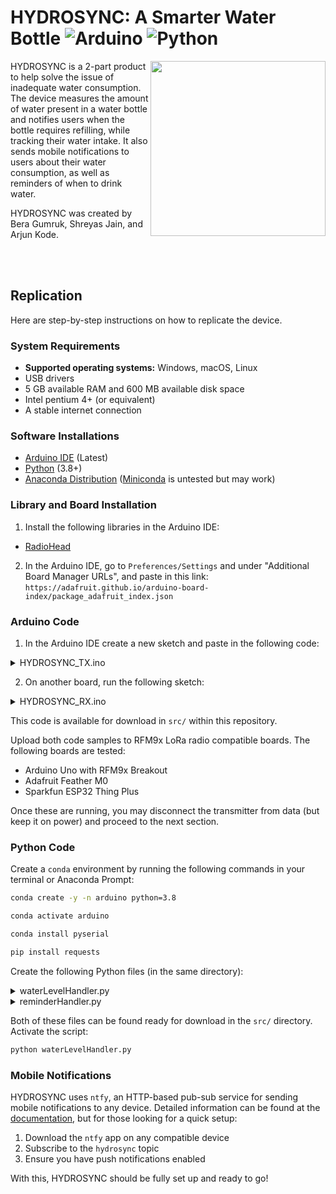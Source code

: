 # HYDROSYNC: A Smarter Water Bottle ![Arduino](https://img.shields.io/badge/-Arduino-00979D?style=for-the-badge&logo=Arduino&logoColor=white) ![Python](https://img.shields.io/badge/python-3670A0?style=for-the-badge&logo=python&logoColor=ffdd54)

<img src="https://i.ibb.co/sWhRB0Y/image.png" align="right" width="280" height="280">

HYDROSYNC is a 2-part product to help solve the issue of inadequate water consumption. The device measures the amount of water present in a water bottle and notifies users when the bottle requires refilling, while tracking their water intake. It also sends mobile notifications to users about their water consumption, as well as reminders of when to drink water.

HYDROSYNC was created by Bera Gumruk, Shreyas Jain, and Arjun Kode.

<br>
<br>

## Replication

Here are step-by-step instructions on how to replicate the device.

### System Requirements
- **Supported operating systems:** Windows, macOS, Linux
- USB drivers
- 5 GB available RAM and 600 MB available disk space
- Intel pentium 4+ (or equivalent)
- A stable internet connection

### Software Installations
- [Arduino IDE](https://www.arduino.cc/en/software) (Latest)
- [Python](https://www.python.org/downloads/) (3.8+)
- [Anaconda Distribution](https://docs.anaconda.com/free/anaconda/install/) ([Miniconda](https://docs.anaconda.com/free/miniconda/) is untested but may work)

### Library and Board Installation
1. Install the following libraries in the Arduino IDE:
- [RadioHead](https://www.arduino.cc/reference/en/libraries/radiohead/)

2. In the Arduino IDE, go to `Preferences/Settings` and under "Additional Board Manager URLs", and paste in this link: `https://adafruit.github.io/arduino-board-index/package_adafruit_index.json`

### Arduino Code

1. In the Arduino IDE create a new sketch and paste in the following code:
<details><summary>HYDROSYNC_TX.ino</summary>
<br>

```ino
/*
HYDROSYNC (Transmitter)
June 2024
Shreyas Jain, Arjun Kode, Bera Gumruk
*/

// Install dependencies
#include <SPI.h>
#include <RH_RF95.h>

// Define pin configurations
#define RFM95_CS   8
#define RFM95_INT  3
#define RFM95_RST  4

// Define sensor pin
#define SENSOR     13

// Set radio frequency
#define RF95_FREQ  915.0

// Singleton instance of radio driver
RH_RF95 rf95(RFM95_CS, RFM95_INT);

void setup() {
  // Sensor pin
  pinMode(SENSOR, INPUT);
  
  // Reset pin
  pinMode(RFM95_RST, OUTPUT);
  digitalWrite(RFM95_RST, HIGH);

  // Open serial monitor
  Serial.begin(115200);
  while (!Serial) delay(1);
  delay(100);

  Serial.println("Initializing LoRa radio transmitter!");

  // Manual reset
  digitalWrite(RFM95_RST, LOW);
  delay(10);
  digitalWrite(RFM95_RST, HIGH);
  delay(10);

  // Radio initilization
  while (!rf95.init()) {
    Serial.println("LoRa radio initialization failed");
    // Uncomment `#define SERIAL_DEBUG` in `RH_RFM95.cpp` for detailed debug information
    while (1);
  }

  Serial.println("LoRa radio initialized OK");

  // Defaults
  if (!rf95.setFrequency(RF95_FREQ)) {
    Serial.println("Frequency initialized incorrectly");
    while (1);
  }

  Serial.print("Set frequency to: ");
  Serial.println(RF95_FREQ);

  rf95.setTxPower(23, false);
}

// Packet counter
int16_t packetnum = 0;

void loop() {
  // Retrieve sensor value
  int sensorValue = digitalRead(SENSOR);

  // Packet tranmission
  delay(1000);
  Serial.println("Transmitting....");

  // Define radio packet
  char radiopacket[25];
  snprintf(radiopacket, sizeof(radiopacket), "%i", sensorValue);
  Serial.print("Sending "); Serial.println(radiopacket);

  // Transmit radio packet
  Serial.println("Sending....");
  delay(10);
  rf95.send((uint8_t *)radiopacket, strlen(radiopacket));

  Serial.println("Waiting for packet to complete...");
  delay(10);
  rf95.waitPacketSent();

  // Await reply from receiver
  uint8_t buf[RH_RF95_MAX_MESSAGE_LEN];
  uint8_t len = sizeof(buf);
}
```
</details>

2. On another board, run the following sketch:
<details><summary>HYDROSYNC_RX.ino</summary>
<br>

```ino
/* 
HYDROSYNC (Receiver)
June 2024
Shreyas Jain, Arjun Kode, Bera Gumruk
*/

// Install dependencies
#include <SPI.h>
#include <RH_RF95.h>

// Define pin configuration
#if defined (__AVR_ATmega32U4__)  // Feather 32u4 w/Radio
  #define RFM95_CS    8
  #define RFM95_INT   7
  #define RFM95_RST   4

#elif defined(ADAFRUIT_FEATHER_M0) || defined(ADAFRUIT_FEATHER_M0_EXPRESS) || defined(ARDUINO_SAMD_FEATHER_M0)  // Feather M0 w/Radio
  #define RFM95_CS    8
  #define RFM95_INT   3
  #define RFM95_RST   4

#elif defined(ARDUINO_ADAFRUIT_FEATHER_RP2040_RFM)  // Feather RP2040 w/Radio
  #define RFM95_CS   16
  #define RFM95_INT  21
  #define RFM95_RST  17

#elif defined (__AVR_ATmega328P__)  // Feather 328P w/wing
  #define RFM95_CS    4  //
  #define RFM95_INT   3  //
  #define RFM95_RST   2  // "A"

#elif defined(ESP8266)  // ESP8266 feather w/wing
  #define RFM95_CS    2  // "E"
  #define RFM95_INT  15  // "B"
  #define RFM95_RST  16  // "D"

#elif defined(ARDUINO_ADAFRUIT_FEATHER_ESP32S2) || defined(ARDUINO_NRF52840_FEATHER) || defined(ARDUINO_NRF52840_FEATHER_SENSE)
  #define RFM95_CS   10  // "B"
  #define RFM95_INT   9  // "A"
  #define RFM95_RST  11  // "C"

#elif defined(ESP32)  // ESP32 feather w/wing
  #define RFM95_CS   33  // "B"
  #define RFM95_INT  27  // "A"
  #define RFM95_RST  13

#elif defined(ARDUINO_NRF52832_FEATHER)  // nRF52832 feather w/wing
  #define RFM95_CS   11  // "B"
  #define RFM95_INT  31  // "C"
  #define RFM95_RST   7  // "A"

#endif

// Set radio frequency (915mHz)
#define RF95_FREQ 915.0

// Singleton instance of the radio driver
RH_RF95 rf95(RFM95_CS, RFM95_INT);

void setup() {
  // I/O pins
  pinMode(LED_BUILTIN, OUTPUT);
  pinMode(RFM95_RST, OUTPUT);
  digitalWrite(RFM95_RST, HIGH);

  // Open serial monitor
  Serial.begin(115200);
  while (!Serial) delay(1);
  delay(100);

  // Manual reset
  digitalWrite(RFM95_RST, LOW);
  delay(10);
  digitalWrite(RFM95_RST, HIGH);
  delay(10);

  // Radio initialization
  while (!rf95.init()) {
    while (1);
  }

  // Defaults after init are 434.0MHz, modulation GFSK_Rb250Fd250, +13dbM
  if (!rf95.setFrequency(RF95_FREQ)) {
    while (1);
  }

  // Set transmitter power to 23 dBm
  rf95.setTxPower(23, false);
}

void loop() {
  if (rf95.available()) {
    uint8_t buf[RH_RF95_MAX_MESSAGE_LEN];
    uint8_t len = sizeof(buf);

    if (rf95.recv(buf, &len)) {
      buf[len] = '\0'; // Null-terminate the data
      int sensorValue;

      // Decode packet to plaintext
      sscanf((char*)buf, "%i", &sensorValue);

      // Print packet
      Serial.println(String(sensorValue));

      // Broadcast acknowledgement
      char ack = "ACK";
      rf95.send((uint8_t *)ack, strlen(ack));
      rf95.waitPacketSent();
    } else {
      Serial.println("Receive failed");
    }
  }
}
```
</details>

This code is available for download in `src/` within this repository.

Upload both code samples to RFM9x LoRa radio compatible boards. The following boards are tested:

- Arduino Uno with RFM9x Breakout
- Adafruit Feather M0
- Sparkfun ESP32 Thing Plus

Once these are running, you may disconnect the transmitter from data (but keep it on power) and proceed to the next section.

### Python Code

Create a `conda` environment by running the following commands in your terminal or Anaconda Prompt:

```zsh
conda create -y -n arduino python=3.8

conda activate arduino

conda install pyserial

pip install requests
```

Create the following Python files (in the same directory):

<details><summary>waterLevelHandler.py</summary>
<br>

```py
"""
Water Level Event Handler
June 2024
Shreyas Jain, Arjun Kode, Bera Gumruk
"""

# Install dependencies
from serial import Serial # type: ignore
from time import sleep
from requests import post
import subprocess

# Open serial monitor
ser = Serial("/dev/cu.usbmodem11301", 115200)
sleep(2)

# Notification helpers
def low_water():
  post("https://ntfy.sh/hydrosync",
    data="Looks like you are running low on water! Refill your water bottle soon to stay hydrated",
    headers={
        "Title": "Low water detected",
        "Priority": "urgent",
        "Tags": "warning"
    })

# Reminders
subprocess.Popen(["python", "reminderHandler.py"])

# Events
while True:
  sleepTime = 1
  value = int(ser.readline().decode())
  
  print(value)
  
  if value == 0:
    low_water()
    sleepTime = 60
  
  sleep(sleepTime)
```
</details>

<details><summary>reminderHandler.py</summary>
<br>

```py
"""
Reminder Event Handler
June 2024
Shreyas Jain, Arjun Kode, Bera Gumruk
"""

# Install dependencies
from time import sleep
from requests import post

# Notification helpers
def reminder():
  post ("https://ntfy.sh/hydrosync",
      data="It's been a while since you have last had water. Consider taking a sip out of your water bottle :)",
      headers={
          "Title": "Reminder",
          "Priority": "default",
          "Tags": "droplet"
      })

# Events
while True:
  reminder()
  sleep(1800)
```
</details>

Both of these files can be found ready for download in the `src/` directory. Activate the script:

```zsh
python waterLevelHandler.py
```

### Mobile Notifications

HYDROSYNC uses `ntfy`, an HTTP-based pub-sub service for sending mobile notifications to any device. Detailed information can be found at the [documentation](https://docs.ntfy.sh), but for those looking for a quick setup:

1. Download the `ntfy` app on any compatible device
2. Subscribe to the `hydrosync` topic
3. Ensure you have push notifications enabled

With this, HYDROSYNC should be fully set up and ready to go!
